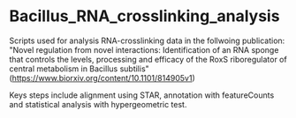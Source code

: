 # Bacillus_RNA_crosslinking_analysis
Scripts used for analysis RNA-crosslinking data in the follwoing publication: "Novel regulation from novel interactions: Identification of an RNA sponge that controls the levels, processing and efficacy of the RoxS riboregulator of central metabolism in Bacillus subtilis" (https://www.biorxiv.org/content/10.1101/814905v1)

Keys steps include alignment using STAR, annotation with featureCounts and statistical analysis with hypergeometric test.
